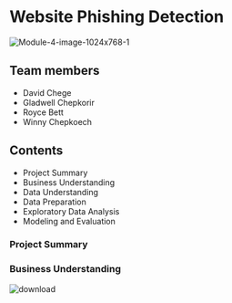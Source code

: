 # Website Phishing Detection
![Module-4-image-1024x768-1](https://github.com/user-attachments/assets/895111b5-fb3c-4638-97b9-7df1089321d7)
## Team members
 - David Chege
 - Gladwell Chepkorir
 - Royce Bett
 - Winny Chepkoech

## Contents
 - Project Summary
 - Business Understanding
 - Data Understanding
 - Data Preparation
 - Exploratory Data Analysis
 - Modeling and Evaluation


### Project Summary


### Business Understanding
   ![download](https://github.com/user-attachments/assets/9dd73f5e-b55c-46b4-b0fc-da4cfc53bc14)
